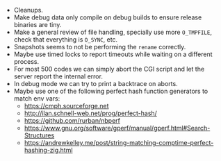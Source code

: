 - Cleanups.
- Make debug data only compile on debug builds to ensure release binaries are tiny.
- Make a general review of file handling, specially use more `O_TMPFILE`, check that everything is `O_SYNC`, etc.
- Snapshots seems to not be performing the `rename` correctly.
- Maybe use timed locks to report timeouts while waiting on a different process.
- For most 500 codes we can simply abort the CGI script and let the server report the internal error.
- In debug mode we can try to print a backtrace on aborts.
- Maybe use one of the following perfect hash function generators to match env vars:
  - https://cmph.sourceforge.net
  - http://ilan.schnell-web.net/prog/perfect-hash/
  - https://github.com/rurban/nbperf
  - https://www.gnu.org/software/gperf/manual/gperf.html#Search-Structures
  - https://andrewkelley.me/post/string-matching-comptime-perfect-hashing-zig.html
